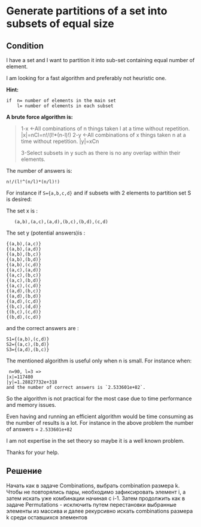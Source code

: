 # Generate partitions of a set into subsets of equal size

## Condition

I have a set and I want to partition it into sub-set containing equal number of element.

I am looking for a fast algorithm and preferably not heuristic one.

**Hint:**

```
if  n= number of elements in the main set
    l= number of elements in each subset 
```

**A brute force algorithm is:**

> 1-x <-All combinations of n things taken l at a time without repetition. |x|=nCl=n!/(l!*(n-l)!)
> 2-y <-All combinations of x things taken n at a time without repetition. |y|=xCn
>
> 3-Select subsets in y such as there is no any overlap within their elements.

The number of answers is:

```
n!/(l!^(n/l)*(n/l)!)
```

For instance if `S={a,b,c,d}` and if subsets with 2 elements to partition set S is desired:

The set x is :

```
   (a,b),(a,c),(a,d),(b,c),(b,d),(c,d)
```

The set y (potential answers)is :

```
{(a,b),(a,c)}
{(a,b),(a,d)}
{(a,b),(b,c)}
{(a,b),(b,d)}
{(a,b),(c,d)}       
{(a,c),(a,d)}
{(a,c),(b,c)}
{(a,c),(b,d)}
{(a,c),(c,d)}
{(a,d),(b,c)}   
{(a,d),(b,d)} 
{(a,d),(c,d)}   
{(b,c),(d,d)}   
{(b,c),(c,d)}   
{(b,d),(c,d)}   
```

and the correct answers are :

```
S1={(a,b),(c,d)}
S2={(a,c),(b,d)}
S3={(a,d),(b,c)}
```

The mentioned algorithm is useful only when n is small. For instance when:

```
 n=90, l=3 =>
|x|=117480 
|y|=1.28827732e+318
and the number of correct answers is `2.533601e+82`.
```

So the algorithm is not practical for the most case due to time performance and memory issues.

Even having and running an efficient algorithm would be time consuming as the number of results is a lot. For instance in the above problem the number of answers = `2.533601e+82`

I am not expertise in the set theory so maybe it is a well known problem.

Thanks for your help.

## Решение

Начать как в задаче Combinations, выбрать combination размера k. Чтобы не повторялись пары, необходимо зафиксировать элемент i, а затем искать уже комбинации начиная с i-1. Затем продолжить как в задаче Permutations - исключить путем перестановки выбранные элементы из массива и далее рекурсивно искать combinations размера k среди оставшихся элементов